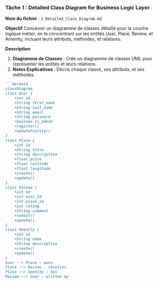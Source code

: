 ### Tâche 1 : Detailed Class Diagram for Business Logic Layer
**Nom du fichier** : `1-Detailed_Class_Diagram.md`

**Objectif**
Concevoir un diagramme de classes détaillé pour la couche logique métier, en te concentrant sur les entités User, Place, Review, et Amenity, incluant leurs attributs, méthodes, et relations.

**Description**
1. **Diagramme de Classes** : Crée un diagramme de classes UML pour représenter les entités et leurs relations.
2. **Notes Explicatives** : Décris chaque classe, ses attributs, et ses méthodes.

```markdown
```mermaid
classDiagram
class User {
    +int id
    +String first_name
    +String last_name
    +String email
    +String password
    +boolean is_admin
    +register()
    +updateProfile()
}
class Place {
    +int id
    +String title
    +String description
    +float price
    +float latitude
    +float longitude
    +create()
    +update()
}
class Review {
    +int id
    +int user_id
    +int place_id
    +int rating
    +String comment
    +submit()
    +update()
}
class Amenity {
    +int id
    +String name
    +String description
    +create()
    +update()
}
User --> Place : owns
Place --> Review : receives
Place --> Amenity : has
Review --> User : written by
